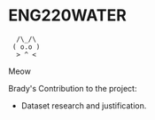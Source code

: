 # ENG220WATER


      /\_/\
     ( o.o )
      > ^ <
Meow

Brady's Contribution to the project:
- Dataset research and justification. 